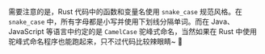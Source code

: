 需要注意的是，Rust 代码中的函数和变量名使用 `snake_case` 规范风格。在 `snake_case` 中，所有字母都是小写并使用下划线分隔单词。而在 Java、JavaScript 等语言中约定的是 `CamelCase` 驼峰式命名，当然如果在 Rust 中使用驼峰式命名程序也能跑起来，只不过代码比较辣眼睛~ 👀
